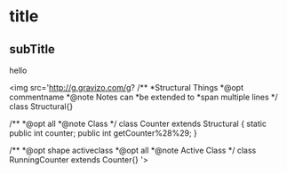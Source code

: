 # title

## subTitle

hello 

<img src='http://g.gravizo.com/g?
/**
*Structural Things
*@opt commentname
*@note Notes can
*be extended to
*span multiple lines
*/
class Structural{}

/**
*@opt all
*@note Class
*/
class Counter extends Structural {
        static public int counter;
        public int getCounter%28%29;
}

/**
*@opt shape activeclass
*@opt all
*@note Active Class
*/
class RunningCounter extends Counter{}
'>
